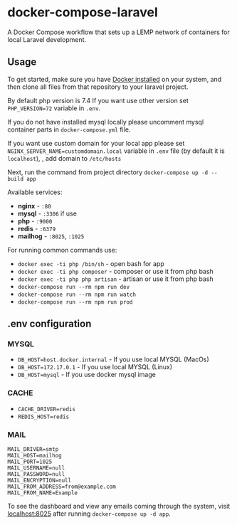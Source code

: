 # docker-compose-laravel
A Docker Compose workflow that sets up a LEMP network of containers for local Laravel development.


## Usage

To get started, make sure you have [Docker installed](https://docs.docker.com/get-docker/) on your system, and then clone all files from that repository to your laravel project.

By default php version is 7.4
If you want use other version set `PHP_VERSION=72` variable in `.env`.

If you do not have installed mysql locally please uncomment mysql container parts in `docker-compose.yml` file.

If you want use custom domain for your local app please set `NGINX_SERVER_NAME=customdomain.local` variable in `.env` file (by default it is `localhost`), , add domain to `/etc/hosts` 

Next, run the command from project directory `docker-compose up -d --build app`

Available services:

- **nginx** - `:80`
- **mysql** - `:3306` if use
- **php** - `:9000`
- **redis** - `:6379`
- **mailhog** - `:8025`, `:1025` 

For running common commands use:

- `docker exec -ti php /bin/sh` - open bash for app
- `docker exec -ti php composer` -  composer or use it from php bash 
- `docker exec -ti php php artisan` - artisan or use it from php bash
- `docker-compose run --rm npm run dev`
- `docker-compose run --rm npm run watch`
- `docker-compose run --rm npm run prod` 


## .env configuration

### MYSQL

- `DB_HOST=host.docker.internal` - If you use local MYSQL (MacOs)
- `DB_HOST=172.17.0.1` - If you use local MYSQL (Linux)
- `DB_HOST=mysql` - If you use docker mysql image

### CACHE

- `CACHE_DRIVER=redis`
- `REDIS_HOST=redis`

### MAIL

```
MAIL_DRIVER=smtp
MAIL_HOST=mailhog
MAIL_PORT=1025
MAIL_USERNAME=null
MAIL_PASSWORD=null
MAIL_ENCRYPTION=null
MAIL_FROM_ADDRESS=from@example.com
MAIL_FROM_NAME=Example
```

To see the dashboard and view any emails coming through the system, visit [localhost:8025](http://localhost:8025) after running `docker-compose up -d app`.


